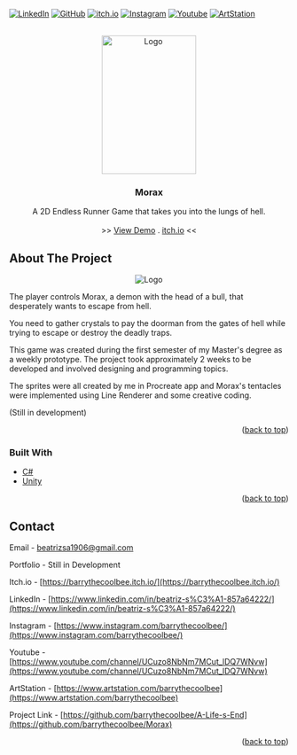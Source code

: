 <div id="top"></div>

[![LinkedIn][linkedin-shield]][linkedin-url]
[![GitHub][github-shield]][github-url]
[![itch.io][itch-shield]][itch-url]
[![Instagram][instagram-shield]][instagram-url]
[![Youtube][youtube-shield]][youtube-url]
[![ArtStation][artstation-shield]][artstation-url]

<!-- PROJECT LOGO -->
<br />
<div align="center">
  <a href="https://github.com/barrythecoolbee/Morax">
    <img src="Assets/Sprites/CharSprites/Idle/Idle1.png" alt="Logo" width="170" height="250">
  </a>

<h3 align="center">Morax</h3>

  <p align="center">
    A 2D Endless Runner Game that takes you into the lungs of hell.
    <br />
    <br />
    >>
    <a href="https://github.com/github_username/repo_name/youtubevideo">View Demo</a>
    .
    <a href="https://barrythecoolbee.itch.io/morax">itch.io</a>
    <<
  </p>
</div>




<!-- ABOUT THE PROJECT -->
## About The Project

<p align="center">
<img src="Assets/Sprites/UI/Untitled_Artwork 9.png" alt="Logo">
</p>

The player controls Morax, a demon with the head of a bull, that desperately wants to escape from hell. 

You need to gather crystals to pay the doorman from the gates of hell while trying to escape or destroy the deadly traps.

This game was created during the first semester of my Master's degree as a weekly prototype. The project took approximately 2 weeks to be developed and involved designing and programming topics. 

The sprites were all created by me in Procreate app and Morax's tentacles were implemented using Line Renderer and some creative coding.

(Still in development)

<p align="right">(<a href="#top">back to top</a>)</p>



### Built With

* [C#](https://en.wikipedia.org/wiki/C_Sharp_(programming_language))
* [Unity](https://unity.com/)

<p align="right">(<a href="#top">back to top</a>)</p>


<!-- CONTACT -->
## Contact

Email - beatrizsa1906@gmail.com

Portfolio - Still in Development

Itch.io - [https://barrythecoolbee.itch.io/](https://barrythecoolbee.itch.io/)

LinkedIn - [https://www.linkedin.com/in/beatriz-s%C3%A1-857a64222/](https://www.linkedin.com/in/beatriz-s%C3%A1-857a64222/)

Instagram - [https://www.instagram.com/barrythecoolbee/](https://www.instagram.com/barrythecoolbee/)

Youtube - [https://www.youtube.com/channel/UCuzo8NbNm7MCut_lDQ7WNvw](https://www.youtube.com/channel/UCuzo8NbNm7MCut_lDQ7WNvw)

ArtStation - [https://www.artstation.com/barrythecoolbee](https://www.artstation.com/barrythecoolbee)

Project Link - [https://github.com/barrythecoolbee/A-Life-s-End](https://github.com/barrythecoolbee/Morax)

<p align="right">(<a href="#top">back to top</a>)</p>


[linkedin-shield]: https://img.shields.io/badge/-LinkedIn-black.svg?style=for-the-badge&logo=linkedin&colorB=555
[linkedin-url]: https://www.linkedin.com/in/beatriz-s%C3%A1-857a64222/
[github-shield]: https://img.shields.io/badge/-GitHub-black.svg?style=for-the-badge&logo=github&colorB=555
[github-url]: https://github.com/barrythecoolbee
[itch-shield]: https://img.shields.io/badge/-itch.io-black.svg?style=for-the-badge&logo=itch.io&colorB=555
[itch-url]: https://barrythecoolbee.itch.io/
[instagram-shield]: https://img.shields.io/badge/-Instagram-black.svg?style=for-the-badge&logo=instagram&colorB=555
[instagram-url]: https://www.instagram.com/barrythecoolbee/
[youtube-shield]: https://img.shields.io/badge/-Youtube-black.svg?style=for-the-badge&logo=youtube&colorB=555
[youtube-url]: https://www.youtube.com/channel/UCuzo8NbNm7MCut_lDQ7WNvw
[artstation-shield]: https://img.shields.io/badge/-ArtStation-black.svg?style=for-the-badge&logo=artstation&colorB=555
[artstation-url]: https://www.artstation.com/barrythecoolbee
